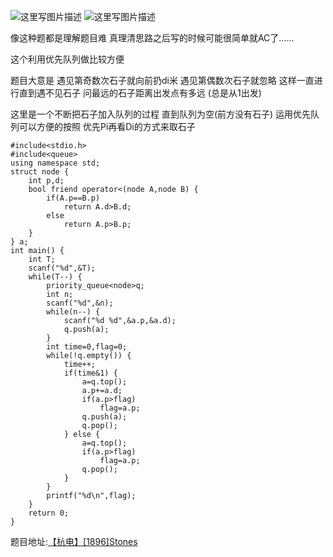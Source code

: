 ![这里写图片描述](http://img.blog.csdn.net/20160318234705365)
![这里写图片描述](http://img.blog.csdn.net/20160318234714427)

像这种题都是理解题目难
真理清思路之后写的时候可能很简单就AC了……

这个利用优先队列做比较方便

题目大意是
遇见第奇数次石子就向前扔di米
遇见第偶数次石子就忽略
这样一直进行直到遇不见石子
问最远的石子距离出发点有多远
(总是从1出发)

这里是一个不断把石子加入队列的过程
直到队列为空(前方没有石子)
运用优先队列可以方便的按照
优先Pi再看Di的方式来取石子

```
#include<stdio.h>
#include<queue>
using namespace std;
struct node {
	int p,d;
	bool friend operator<(node A,node B) {
		if(A.p==B.p)
			return A.d>B.d;
		else
			return A.p>B.p;
	}
} a;
int main() {
	int T;
	scanf("%d",&T);
	while(T--) {
		priority_queue<node>q;
		int n;
		scanf("%d",&n);
		while(n--) {
			scanf("%d %d",&a.p,&a.d);
			q.push(a);
		}
		int time=0,flag=0;
		while(!q.empty()) {
			time++;
			if(time&1) {
				a=q.top();
				a.p+=a.d;
				if(a.p>flag)
					flag=a.p;
				q.push(a);
				q.pop();
			} else {
				a=q.top();
				if(a.p>flag)
					flag=a.p;
				q.pop();
			}
		}
		printf("%d\n",flag);
	}
	return 0;
}
```

题目地址:[【杭电】[1896]Stones](http://acm.hdu.edu.cn/showproblem.php?pid=1896)